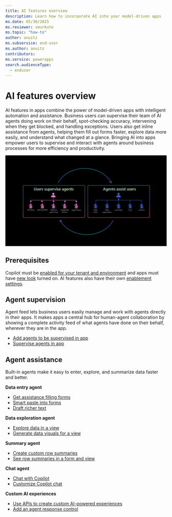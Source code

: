 ```yaml
---
title: AI features overview
description: Learn how to incorporate AI into your model-driven apps
ms.date: 05/30/2025
ms.reviewer: smurkute
ms.topic: "how-to"
author: anuitz
ms.subservice: end-user
ms.author: anuitz
contributors: 
ms.service: powerapps
search.audienceType: 
  - enduser
---
```


# AI features overview

AI features in apps combine the power of model-driven apps with intelligent automation and assistance. Business users can supervise their team of AI agents doing work on their behalf, spot-checking accuracy, intervening when they get blocked, and handling exceptions. Users also get inline assistance from agents, helping them fill out forms faster, explore data more easily, and understand what changed at a glance. Bringing AI into apps empower users to supervise and interact with agents around business processes for more efficiency and productivity.

![AI in apps overview.](media\ai-in-apps.png "AI in apps overview")

## Prerequisites

Copilot must be [enabled for your tenant and environment](../maker/canvas-apps/ai-overview.md#disable-copilot-in-power-apps) and apps must have [new look](modern-fluent-design.md) turned on. AI features also have their own [enablement settings](/power-platform/admin/settings-features).

## Agent supervision

Agent feed lets business users easily manage and work with agents directly in their apps. It makes apps a central hub for human-agent collaboration by showing a complete activity feed of what agents have done on their behalf, wherever they are in the app.

- [Add agents to be supervised in app](../maker/model-driven-apps/add-agents-to-app.md)
- [Supervise agents in app](supervise-agents-with-agent-feed.md)

## Agent assistance

Built-in agents make it easy to enter, explore, and summarize data faster and better.  

**Data entry agent**
- [Get assistance filling forms](form-filling-assistance.md)
- [Smart paste into forms](form-filling-assistance.md#use-smart-paste-preview)
- [Draft richer text](../maker/model-driven-apps/use-copilot-email-assist.md)

**Data exploration agent**
- [Explore data in a view](find-data-with-ai.md)
- [Generate data visuals for a view](visualize-data-in-copilot.md)

**Summary agent**
- [Create custom row summaries](../maker/data-platform/configure-form-row-summary.md#create-a-row-summary)
- [See row summaries in a form and view](record-summaries.md)

**Chat agent**
- [Chat with Copilot](use-copilot-model-driven-apps.md)
- [Customize Copilot chat](../maker/model-driven-apps/customize-copilot-chat.md)

**Custom AI experiences**
- [Use APIs to create custom AI-powered experiences](../developer/model-driven-apps/clientapi/bring-intelligence-using-agent-apis.md)
- [Add an agent response control](../maker/model-driven-apps/form-designer-add-configure-agent-response.md)
